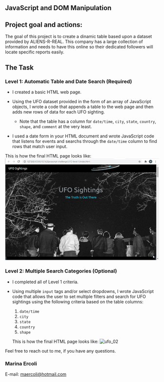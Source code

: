 ## JavaScript and DOM Manipulation

## Project goal and actions:

The goal of this project is to create a dinamic table based upon a dataset provided by ALIENS-R-REAL. This company has a large collection of information and needs to have this online so their dedicated followers will locate specific reports easily.

## The Task

### Level 1: Automatic Table and Date Search (Required)

* I created a basic HTML web page.

* Using the UFO dataset provided in the form of an array of JavaScript objects, I wrote a code that appends a table to the web page and then adds new rows of data for each UFO sighting.

  * Note that the table has a column for `date/time`, `city`, `state`, `country`, `shape`, and `comment` at the very least.

* I used a date form in your HTML document and wrote JavaScript code that listens for events and searchs through the `date/time` column to find rows that match user input.

This is how the final HTML page looks like:
![ufo_01](Images/ufo_01.gif)

### Level 2: Multiple Search Categories (Optional)

* I completed all of Level 1 criteria.

* Using multiple `input` tags and/or select dropdowns, I wrote JavaScript code that allows the user to set multiple filters and search for UFO sightings using the following criteria based on the table columns:

  1. `date/time`
  2. `city`
  3. `state`
  4. `country`
  5. `shape`

  This is how the final HTML page looks like:
![ufo_02](Images/ufo_02.gif)


Feel free to reach out to me, if you have any questions.

### Marina Ercoli
E-mail: maercoli@hotmail.com